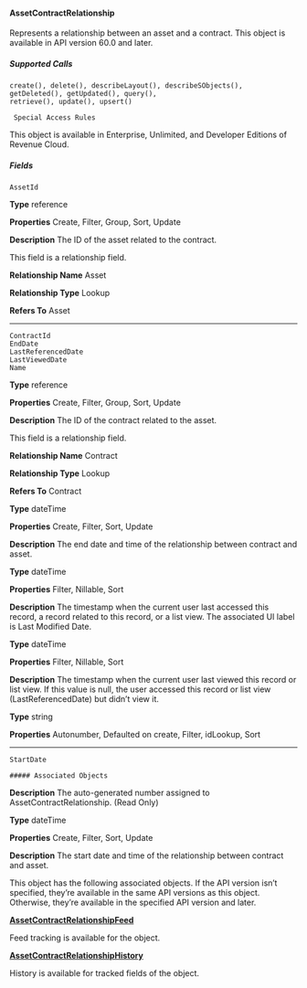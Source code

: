 #### AssetContractRelationship

Represents a relationship between an asset and a contract. This object is available in API version 60.0 and later.

##### Supported Calls
```
create(), delete(), describeLayout(), describeSObjects(), getDeleted(), getUpdated(), query(),
retrieve(), update(), upsert()

 Special Access Rules

```
This object is available in Enterprise, Unlimited, and Developer Editions of Revenue Cloud.

##### Fields

```
AssetId

```

**Type**
reference

**Properties**
Create, Filter, Group, Sort, Update

**Description**
The ID of the asset related to the contract.

This field is a relationship field.

**Relationship Name**
Asset

**Relationship Type**
Lookup

**Refers To**
Asset


-----

```
ContractId
EndDate
LastReferencedDate
LastViewedDate
Name

```

**Type**
reference

**Properties**
Create, Filter, Group, Sort, Update

**Description**
The ID of the contract related to the asset.

This field is a relationship field.

**Relationship Name**
Contract

**Relationship Type**
Lookup

**Refers To**
Contract

**Type**
dateTime

**Properties**
Create, Filter, Sort, Update

**Description**
The end date and time of the relationship between contract and asset.

**Type**
dateTime

**Properties**
Filter, Nillable, Sort

**Description**
The timestamp when the current user last accessed this record, a record related to this record,
or a list view. The associated UI label is Last Modified Date.

**Type**
dateTime

**Properties**
Filter, Nillable, Sort

**Description**
The timestamp when the current user last viewed this record or list view. If this value is null,
the user accessed this record or list view (LastReferencedDate) but didn’t view it.

**Type**
string

**Properties**
Autonumber, Defaulted on create, Filter, idLookup, Sort


-----

```
StartDate

##### Associated Objects

```

**Description**
The auto-generated number assigned to AssetContractRelationship. (Read Only)

**Type**
dateTime

**Properties**
Create, Filter, Sort, Update

**Description**
The start date and time of the relationship between contract and asset.


This object has the following associated objects. If the API version isn’t specified, they’re available in the same API versions as this object.
Otherwise, they’re available in the specified API version and later.

**[AssetContractRelationshipFeed](https://developer.salesforce.com/docs/atlas.en-us.254.0.object_reference.meta/object_reference/sforce_api_associated_objects_feed.htm)**

Feed tracking is available for the object.

**[AssetContractRelationshipHistory](https://developer.salesforce.com/docs/atlas.en-us.254.0.object_reference.meta/object_reference/sforce_api_associated_objects_history.htm)**

History is available for tracked fields of the object.
